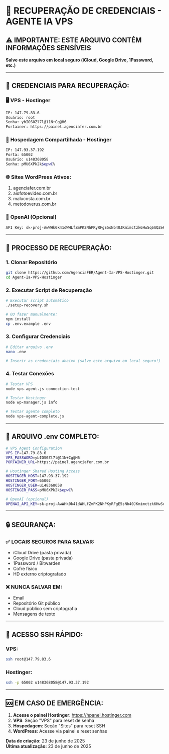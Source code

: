 # 🔐 **RECUPERAÇÃO DE CREDENCIAIS - AGENTE IA VPS**

## ⚠️ **IMPORTANTE: ESTE ARQUIVO CONTÉM INFORMAÇÕES SENSÍVEIS**
**Salve este arquivo em local seguro (iCloud, Google Drive, 1Password, etc.)**

---

## 🔑 **CREDENCIAIS PARA RECUPERAÇÃO:**

### 🖥️ **VPS - Hostinger**
```bash
IP: 147.79.83.6
Usuário: root
Senha: ybIOS0Zl7l@11N+Cg@H6
Portainer: https://painel.agenciafer.com.br
```

### 📱 **Hospedagem Compartilhada - Hostinger**
```bash
IP: 147.93.37.192
Porta: 65002
Usuário: u148368058
Senha: pMU6XPk2k$epwC%
```

### 🌐 **Sites WordPress Ativos:**
1. agenciafer.com.br
2. aiofotoevideo.com.br
3. malucosta.com.br
4. metodoverus.com.br

### 🤖 **OpenAI (Opcional)**
```bash
API Key: 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
```

---

## 🚀 **PROCESSO DE RECUPERAÇÃO:**

### 1. **Clonar Repositório**
```bash
git clone https://github.com/AgenciaFER/Agent-Ia-VPS-Hostinger.git
cd Agent-Ia-VPS-Hostinger
```

### 2. **Executar Script de Recuperação**
```bash
# Executar script automático
./setup-recovery.sh

# OU fazer manualmente:
npm install
cp .env.example .env
```

### 3. **Configurar Credenciais**
```bash
# Editar arquivo .env
nano .env

# Inserir as credenciais abaixo (salve este arquivo em local seguro!)
```

### 4. **Testar Conexões**
```bash
# Testar VPS
node vps-agent.js connection-test

# Testar Hostinger
node wp-manager.js info

# Testar agente completo
node vps-agent-complete.js
```

---

## 💾 **ARQUIVO .env COMPLETO:**
```bash
# VPS Agent Configuration
VPS_IP=147.79.83.6
VPS_PASSWORD=ybIOS0Zl7l@11N+Cg@H6
PORTAINER_URL=https://painel.agenciafer.com.br

# Hostinger Shared Hosting Access
HOSTINGER_HOST=147.93.37.192
HOSTINGER_PORT=65002
HOSTINGER_USER=u148368058
HOSTINGER_PASS=pMU6XPk2k$epwC%

# OpenAI (opcional)
OPENAI_API_KEY=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
```

---

## 🔒 **SEGURANÇA:**

### ✅ **LOCAIS SEGUROS PARA SALVAR:**
- iCloud Drive (pasta privada)
- Google Drive (pasta privada)
- 1Password / Bitwarden
- Cofre físico
- HD externo criptografado

### ❌ **NUNCA SALVAR EM:**
- Email
- Repositório Git público
- Cloud público sem criptografia
- Mensagens de texto

---

## 📱 **ACESSO SSH RÁPIDO:**

### VPS:
```bash
ssh root@147.79.83.6
```

### Hostinger:
```bash
ssh -p 65002 u148368058@147.93.37.192
```

---

## 🆘 **EM CASO DE EMERGÊNCIA:**

1. **Acesse o painel Hostinger**: https://hpanel.hostinger.com
2. **VPS**: Seção "VPS" para reset de senha
3. **Hospedagem**: Seção "Sites" para reset SSH
4. **WordPress**: Acesse via painel e reset senhas

**Data de criação:** 23 de junho de 2025  
**Última atualização:** 23 de junho de 2025
